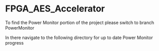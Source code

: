 # FPGA_AES_Accelerator

To find the Power Monitor portion of the project please switch to branch PowerMonitor

In there navigate to the following directory for up to date Power Monitor progress

